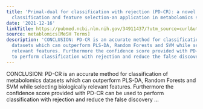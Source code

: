 ```yaml
---
title: 'Primal-dual for classification with rejection (PD-CR): a novel method for
  classification and feature selection-an application in metabolomics studies'
date: '2021-12-16'
linkTitle: https://pubmed.ncbi.nlm.nih.gov/34911437/?utm_source=curl&utm_medium=rss&utm_campaign=pubmed-2&utm_content=1Zkrxt7ktlCbHBXEV3v65xxSnkSWNsJ1A6Fq3gBniKhGfIUslK&fc=20210907212339&ff=20211217195213&v=2.16.0
source: metablomics[MeSH Terms]
description: 'CONCLUSION: PD-CR is an accurate method for classification of metabolomics
  datasets which can outperform PLS-DA, Random Forests and SVM while selecting biologically
  relevant features. Furthermore the confidence score provided with PD-CR can be used
  to perform classification with rejection and reduce the false discovery ...'
---
```

CONCLUSION: PD-CR is an accurate method for classification of metabolomics datasets which can outperform PLS-DA, Random Forests and SVM while selecting biologically relevant features. Furthermore the confidence score provided with PD-CR can be used to perform classification with rejection and reduce the false discovery ...